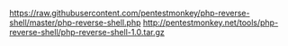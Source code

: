 
https://raw.githubusercontent.com/pentestmonkey/php-reverse-shell/master/php-reverse-shell.php
http://pentestmonkey.net/tools/php-reverse-shell/php-reverse-shell-1.0.tar.gz

